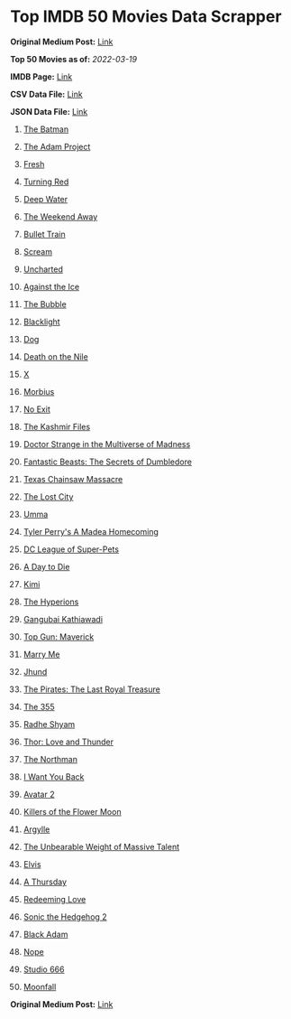 # Top IMDB 50 Movies Data Scrapper

**Original Medium Post:** [Link](https://medium.com/@nishantsahoo/which-movie-should-i-watch-5c83a3c0f5b1) 

**Top 50 Movies as of:** _2022-03-19_

**IMDB Page:** [Link](http://www.imdb.com/search/title?release_date=2022,2022&title_type=feature)

**CSV Data File:** [Link](/Data/data.csv)

**JSON Data File:** [Link](/Data/data.json)

1. [The Batman](https://www.imdb.com/title/tt1877830/?ref_=adv_li_tt)

2. [The Adam Project](https://www.imdb.com/title/tt2463208/?ref_=adv_li_tt)

3. [Fresh](https://www.imdb.com/title/tt13403046/?ref_=adv_li_tt)

4. [Turning Red](https://www.imdb.com/title/tt8097030/?ref_=adv_li_tt)

5. [Deep Water](https://www.imdb.com/title/tt2180339/?ref_=adv_li_tt)

6. [The Weekend Away](https://www.imdb.com/title/tt14817272/?ref_=adv_li_tt)

7. [Bullet Train](https://www.imdb.com/title/tt12593682/?ref_=adv_li_tt)

8. [Scream](https://www.imdb.com/title/tt11245972/?ref_=adv_li_tt)

9. [Uncharted](https://www.imdb.com/title/tt1464335/?ref_=adv_li_tt)

10. [Against the Ice](https://www.imdb.com/title/tt13873302/?ref_=adv_li_tt)

11. [The Bubble](https://www.imdb.com/title/tt13610562/?ref_=adv_li_tt)

12. [Blacklight](https://www.imdb.com/title/tt14060094/?ref_=adv_li_tt)

13. [Dog](https://www.imdb.com/title/tt11252248/?ref_=adv_li_tt)

14. [Death on the Nile](https://www.imdb.com/title/tt7657566/?ref_=adv_li_tt)

15. [X](https://www.imdb.com/title/tt13560574/?ref_=adv_li_tt)

16. [Morbius](https://www.imdb.com/title/tt5108870/?ref_=adv_li_tt)

17. [No Exit](https://www.imdb.com/title/tt7550014/?ref_=adv_li_tt)

18. [The Kashmir Files](https://www.imdb.com/title/tt10811166/?ref_=adv_li_tt)

19. [Doctor Strange in the Multiverse of Madness](https://www.imdb.com/title/tt9419884/?ref_=adv_li_tt)

20. [Fantastic Beasts: The Secrets of Dumbledore](https://www.imdb.com/title/tt4123432/?ref_=adv_li_tt)

21. [Texas Chainsaw Massacre](https://www.imdb.com/title/tt11755740/?ref_=adv_li_tt)

22. [The Lost City](https://www.imdb.com/title/tt13320622/?ref_=adv_li_tt)

23. [Umma](https://www.imdb.com/title/tt13235822/?ref_=adv_li_tt)

24. [Tyler Perry's A Madea Homecoming](https://www.imdb.com/title/tt14813966/?ref_=adv_li_tt)

25. [DC League of Super-Pets](https://www.imdb.com/title/tt8912936/?ref_=adv_li_tt)

26. [A Day to Die](https://www.imdb.com/title/tt14412366/?ref_=adv_li_tt)

27. [Kimi](https://www.imdb.com/title/tt14128670/?ref_=adv_li_tt)

28. [The Hyperions](https://www.imdb.com/title/tt7520568/?ref_=adv_li_tt)

29. [Gangubai Kathiawadi](https://www.imdb.com/title/tt10083340/?ref_=adv_li_tt)

30. [Top Gun: Maverick](https://www.imdb.com/title/tt1745960/?ref_=adv_li_tt)

31. [Marry Me](https://www.imdb.com/title/tt10223460/?ref_=adv_li_tt)

32. [Jhund](https://www.imdb.com/title/tt8983228/?ref_=adv_li_tt)

33. [The Pirates: The Last Royal Treasure](https://www.imdb.com/title/tt17491040/?ref_=adv_li_tt)

34. [The 355](https://www.imdb.com/title/tt8356942/?ref_=adv_li_tt)

35. [Radhe Shyam](https://www.imdb.com/title/tt8960382/?ref_=adv_li_tt)

36. [Thor: Love and Thunder](https://www.imdb.com/title/tt10648342/?ref_=adv_li_tt)

37. [The Northman](https://www.imdb.com/title/tt11138512/?ref_=adv_li_tt)

38. [I Want You Back](https://www.imdb.com/title/tt6462958/?ref_=adv_li_tt)

39. [Avatar 2](https://www.imdb.com/title/tt1630029/?ref_=adv_li_tt)

40. [Killers of the Flower Moon](https://www.imdb.com/title/tt5537002/?ref_=adv_li_tt)

41. [Argylle](https://www.imdb.com/title/tt15009428/?ref_=adv_li_tt)

42. [The Unbearable Weight of Massive Talent](https://www.imdb.com/title/tt11291274/?ref_=adv_li_tt)

43. [Elvis](https://www.imdb.com/title/tt3704428/?ref_=adv_li_tt)

44. [A Thursday](https://www.imdb.com/title/tt13028258/?ref_=adv_li_tt)

45. [Redeeming Love](https://www.imdb.com/title/tt11365186/?ref_=adv_li_tt)

46. [Sonic the Hedgehog 2](https://www.imdb.com/title/tt12412888/?ref_=adv_li_tt)

47. [Black Adam](https://www.imdb.com/title/tt6443346/?ref_=adv_li_tt)

48. [Nope](https://www.imdb.com/title/tt10954984/?ref_=adv_li_tt)

49. [Studio 666](https://www.imdb.com/title/tt15374070/?ref_=adv_li_tt)

50. [Moonfall](https://www.imdb.com/title/tt5834426/?ref_=adv_li_tt)

**Original Medium Post:** [Link](https://medium.com/@nishantsahoo/which-movie-should-i-watch-5c83a3c0f5b1) 
